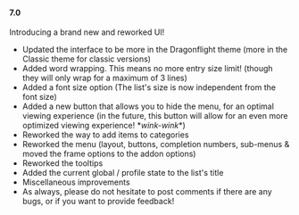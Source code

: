 #### **7.0**

Introducing a brand new and reworked UI!

- Updated the interface to be more in the Dragonflight theme (more in the Classic theme for classic versions)
- Added word wrapping. This means no more entry size limit! (though they will only wrap for a maximum of 3 lines)
- Added a font size option (The list's size is now independent from the font size)
- Added a new button that allows you to hide the menu, for an optimal viewing experience (in the future, this button will allow for an even more optimized viewing experience! \**wink-wink*\*)
- Reworked the way to add items to categories
- Reworked the menu (layout, buttons, completion numbers, sub-menus & moved the frame options to the addon options)
- Reworked the tooltips
- Added the current global / profile state to the list's title
- Miscellaneous improvements
- As always, please do not hesitate to post comments if there are any bugs, or if you want to provide feedback!

